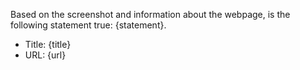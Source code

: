 Based on the screenshot and information about the webpage, is the following statement true: {statement}.

- Title: {title}
- URL: {url}
